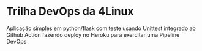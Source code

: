 # Trilha DevOps da 4Linux


Aplicação simples em python/flask com teste usando Unittest integrado ao Github Action fazendo deploy no Heroku para exercitar uma Pipeline DevOps